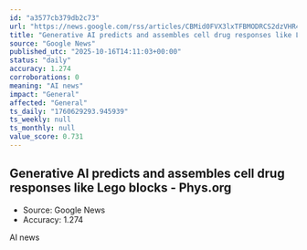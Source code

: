 ```yaml
---
id: "a3577cb379db2c73"
url: "https://news.google.com/rss/articles/CBMid0FVX3lxTFBMODRCS2dzVHR4Y19yQVM2ajZ2aHhndXc0YTNMaUZlbXdxQlpKeWJpRFBId2dnaWpBb19WVG1qY2s1OG9LLU1LcTRMUEhTbWhQTFZWZk1hN2tIU2VXYlZUQnpzckEzN2FjSS16Wm96QzBROEZVTWNv?oc=5"
title: "Generative AI predicts and assembles cell drug responses like Lego blocks - Phys.org"
source: "Google News"
published_utc: "2025-10-16T14:11:03+00:00"
status: "daily"
accuracy: 1.274
corroborations: 0
meaning: "AI news"
impact: "General"
affected: "General"
ts_daily: "1760629293.945939"
ts_weekly: null
ts_monthly: null
value_score: 0.731
---
```

## Generative AI predicts and assembles cell drug responses like Lego blocks - Phys.org

- Source: Google News
- Accuracy: 1.274

AI news
